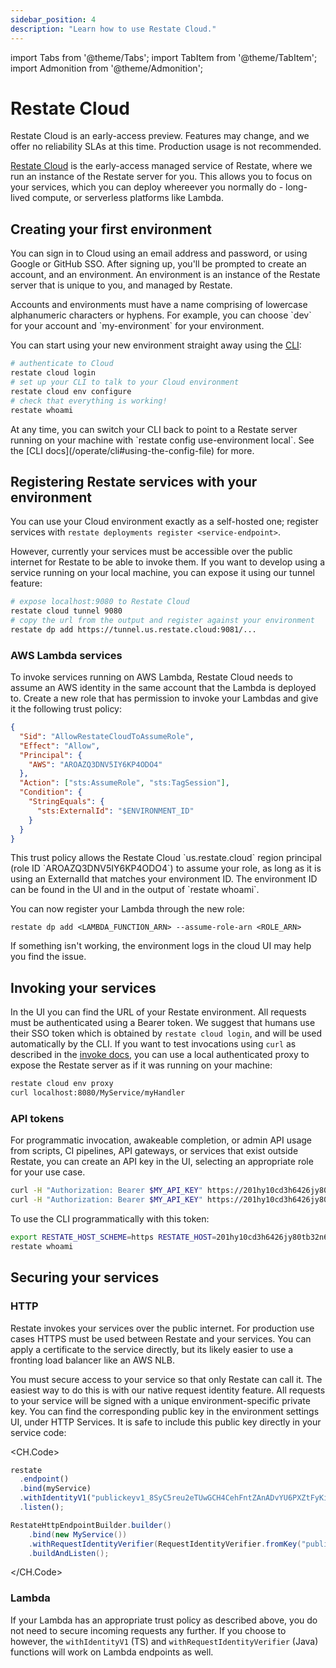 ```yaml
---
sidebar_position: 4
description: "Learn how to use Restate Cloud."
---
```


import Tabs from '@theme/Tabs';
import TabItem from '@theme/TabItem';
import Admonition from '@theme/Admonition';

# Restate Cloud

<Admonition type="warning">
    Restate Cloud is an early-access preview. Features may change, and we offer
    no reliability SLAs at this time. Production usage is not recommended.
</Admonition>

[Restate Cloud](https://cloud.restate.dev) is the early-access managed service of Restate, where we run an instance of the Restate server for you. This allows you to focus on your services, which you can deploy whereever you normally do - long-lived compute, or serverless platforms like Lambda.

## Creating your first environment

You can sign in to Cloud using an email address and password, or using Google or GitHub SSO.
After signing up, you'll be prompted to create an account, and an environment. An environment is an instance of the Restate server that is unique to you, and managed by Restate.

<Admonition type="tip" title="Naming">
Accounts and environments must have a name comprising of lowercase alphanumeric
characters or hyphens. For example, you can choose `dev` for your account and
`my-environment` for your environment.
</Admonition>

You can start using your new environment straight away using the [CLI](/operate/cli):

```bash
# authenticate to Cloud
restate cloud login
# set up your CLI to talk to your Cloud environment
restate cloud env configure
# check that everything is working!
restate whoami
```

<Admonition type="tip" title="Switching environments in the CLI">
At any time, you can switch your CLI back to point to a Restate server running
on your machine with `restate config use-environment local`. See the
[CLI docs](/operate/cli#using-the-config-file) for more.
</Admonition>

## Registering Restate services with your environment

You can use your Cloud environment exactly as a self-hosted one; register
services with `restate deployments register <service-endpoint>`.

However, currently your services must be accessible over the public internet for
Restate to be able to invoke them. If you want to develop using a
service running on your local machine, you can expose it using our tunnel
feature:
```bash
# expose localhost:9080 to Restate Cloud
restate cloud tunnel 9080
# copy the url from the output and register against your environment
restate dp add https://tunnel.us.restate.cloud:9081/...
```

### AWS Lambda services

To invoke services running on AWS Lambda, Restate Cloud needs to assume an AWS
identity in the same account that the Lambda is deployed to. Create a new role
that has permission to invoke your Lambdas and give it the following trust policy:

```json
{
  "Sid": "AllowRestateCloudToAssumeRole",
  "Effect": "Allow",
  "Principal": {
    "AWS": "AROAZQ3DNV5IY6KP4ODO4"
  },
  "Action": ["sts:AssumeRole", "sts:TagSession"],
  "Condition": {
    "StringEquals": {
      "sts:ExternalId": "$ENVIRONMENT_ID"
    }
  }
}
```

<Admonition type="info" title="Trust policy">
This trust policy allows the Restate Cloud `us.restate.cloud` region principal (role ID `AROAZQ3DNV5IY6KP4ODO4`) to assume your role, as long as it is using an ExternalId that matches your environment ID. The environment ID can be found in the UI and in the output of `restate whoami`.
</Admonition>

You can now register your Lambda through the new role:

```shell
restate dp add <LAMBDA_FUNCTION_ARN> --assume-role-arn <ROLE_ARN>
```

If something isn't working, the environment logs in the cloud UI may help
you find the issue.

## Invoking your services

In the UI you can find the URL of your Restate environment. All requests must be
authenticated using a Bearer token. We suggest that humans use their SSO token
which is obtained by `restate cloud login`, and will be used automatically by
the CLI. If you want to test invocations using `curl` as described in the [invoke docs](/invoke/http), you can use a local authenticated proxy to expose
the Restate server as if it was running on your machine:

```bash
restate cloud env proxy
curl localhost:8080/MyService/myHandler
```

### API tokens

For programmatic invocation, awakeable completion, or admin API usage from
scripts, CI pipelines, API gateways, or services that exist outside Restate,
you can create an API key in the UI, selecting an appropriate role for your use
case.

```bash
curl -H "Authorization: Bearer $MY_API_KEY" https://201hy10cd3h6426jy80tb32n6en.env.us.restate.cloud:8080/MyService/MyHandler
curl -H "Authorization: Bearer $MY_API_KEY" https://201hy10cd3h6426jy80tb32n6en.env.us.restate.cloud:9070/deployments
```

To use the CLI programmatically with this token:

```bash
export RESTATE_HOST_SCHEME=https RESTATE_HOST=201hy10cd3h6426jy80tb32n6en.env.us.restate.cloud RESTATE_AUTH_TOKEN=$MY_API_KEY
restate whoami
```

## Securing your services

### HTTP

Restate invokes your services over the public internet. For production use cases
HTTPS must be used between Restate and your services. You can apply a
certificate to the service directly, but its likely easier to use a fronting
load balancer like an AWS NLB.

You must secure access to your service so that only Restate can call it.
The easiest way to do this is with our native request identity feature.
All requests to your service will be signed with a unique environment-specific private
key. You can find the corresponding public key in the environment settings UI, under HTTP Services.
It is safe to include this public key directly in your service code:

<CH.Code>

```typescript TypeScript
restate
  .endpoint()
  .bind(myService)
  .withIdentityV1("publickeyv1_8SyC5reu2eTUwGCH4CehFntZAnADvYU6PXZtFyKiTrWy")
  .listen();
```

```java Java
RestateHttpEndpointBuilder.builder()
    .bind(new MyService())
    .withRequestIdentityVerifier(RequestIdentityVerifier.fromKey("publickeyv1_8SyC5reu2eTUwGCH4CehFntZAnADvYU6PXZtFyKiTrWy"))
    .buildAndListen();
```

</CH.Code>

### Lambda

If your Lambda has an appropriate trust policy as described above, you do not
need to secure incoming requests any further. If you choose to however, the
`withIdentityV1` (TS) and `withRequestIdentityVerifier` (Java) functions will
work on Lambda endpoints as well.
